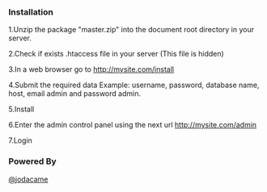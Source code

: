 ### Installation

1.Unzip the package "master.zip" into the document root directory in your
server.

2.Check if exists .htaccess file in your server (This file is hidden)

3.In a web browser go to http://mysite.com/install

4.Submit the required data Example: username, password, database name,
host, email admin and password admin.

5.Install

6.Enter the admin control panel using the next url http://mysite.com/admin

7.Login


### Powered By
[@jodacame](http://twitter.com/@jodacame)

